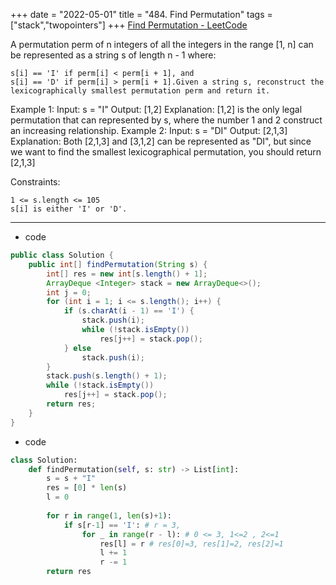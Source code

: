 +++ 
date = "2022-05-01"
title = "484. Find Permutation"
tags = ["stack","twopointers"]
+++
[Find Permutation - LeetCode](https://leetcode.com/problems/find-permutation/)

A permutation perm of n integers of all the integers in the range [1, n] can be represented as a string s of length n - 1 where:

	s[i] == 'I' if perm[i] < perm[i + 1], and
	s[i] == 'D' if perm[i] > perm[i + 1].Given a string s, reconstruct the lexicographically smallest permutation perm and return it.
 
Example 1:
Input: s = "I" Output: [1,2] Explanation: [1,2] is the only legal permutation that can represented by s, where the number 1 and 2 construct an increasing relationship. 
Example 2:
Input: s = "DI" Output: [2,1,3] Explanation: Both [2,1,3] and [3,1,2] can be represented as "DI", but since we want to find the smallest lexicographical permutation, you should return [2,1,3] 
 
Constraints:

	1 <= s.length <= 105
	s[i] is either 'I' or 'D'.

---
- code
```java
public class Solution {
    public int[] findPermutation(String s) {
        int[] res = new int[s.length() + 1];
        ArrayDeque <Integer> stack = new ArrayDeque<>();
        int j = 0;
        for (int i = 1; i <= s.length(); i++) {
            if (s.charAt(i - 1) == 'I') {
                stack.push(i);
                while (!stack.isEmpty())
                    res[j++] = stack.pop();
            } else
                stack.push(i);
        }
        stack.push(s.length() + 1);
        while (!stack.isEmpty())
            res[j++] = stack.pop();
        return res;
    }
}
```
- code
```py
class Solution:
    def findPermutation(self, s: str) -> List[int]:
        s = s + "I"
        res = [0] * len(s)
        l = 0
        
        for r in range(1, len(s)+1):
            if s[r-1] == 'I': # r = 3, 
                for _ in range(r - l): # 0 <= 3, 1<=2 , 2<=1
                    res[l] = r # res[0]=3, res[1]=2, res[2]=1
                    l += 1
                    r -= 1
        return res
                    
        
```
